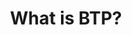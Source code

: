 ---
title: What is BTP?
slug: btp
description: Lorem ipsum dolor sit amet, consectetur adipiscing elit, sed do eiusmod tempor incididunt ut labore et dolore magna aliqua.
---
